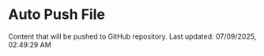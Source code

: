 # Auto Push File

Content that will be pushed to GitHub repository.
Last updated: 07/09/2025, 02:49:29 AM